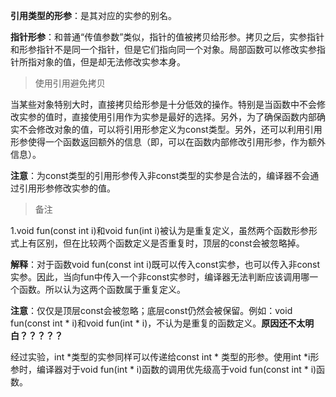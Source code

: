 **引用类型的形参**：是其对应的实参的别名。

**指针形参**：和普通“传值参数”类似，指针的值被拷贝给形参。拷贝之后，实参指针和形参指针不是同一个指针，但是它们指向同一个对象。局部函数可以修改实参指针所指对象的值，但是却无法修改实参本身。

> 使用引用避免拷贝

当某些对象特别大时，直接拷贝给形参是十分低效的操作。特别是当函数中不会修改实参的值时，直接使用引用作为实参是最好的选择。另外，为了确保函数内部确实不会修改对象的值，可以将引用形参定义为const类型。另外，还可以利用引用形参使得一个函数返回额外的信息（即，可以在函数内部修改引用形参，作为额外信息）。

**注意**：为const类型的引用形参传入非const类型的实参是合法的，编译器不会通过引用形参修改实参的值。



> 备注

1.void fun(const int i)和void fun(int i)被认为是重复定义，虽然两个函数形参形式上有区别，但在比较两个函数定义是否重复时，顶层的const会被忽略掉。

**解释**：对于函数void fun(const int i)既可以传入const实参，也可以传入非const实参。因此，当向fun中传入一个非const实参时，编译器无法判断应该调用哪一个函数。所以认为这两个函数属于重复定义。

**注意**：仅仅是顶层const会被忽略；底层const仍然会被保留。例如：void fun(const int * i)和void fun(int * i)，不认为是重复的函数定义。**原因还不太明白？？？？？**

经过实验，int *类型的实参同样可以传递给const int *  类型的形参。使用int *i形参时，编译器对于void fun(int * i)函数的调用优先级高于void fun(const int * i)函数。